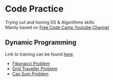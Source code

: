 # Code Practice
Trying out and honing DS &amp; Algorithms skills
<br>Mainly based on [Free Code Camp Youtube Channel](https://www.youtube.com/channel/UC8butISFwT-Wl7EV0hUK0BQ)

## Dynamic Programming
Link to training can be found [here](https://www.youtube.com/watch?v=oBt53YbR9Kk).
* [Fibonacci Problem](https://github.com/SriHariMalagi/code-practice/blob/main/src/main/java/com/srihari/practice/dp/Fibonacci.java)
* [Grid Traveller Problem](https://github.com/SriHariMalagi/code-practice/blob/main/src/main/java/com/srihari/practice/dp/GridTraveller.java)
* [Can Sum Problem](https://github.com/SriHariMalagi/code-practice/blob/main/src/main/java/com/srihari/practice/dp/CanSum.java)